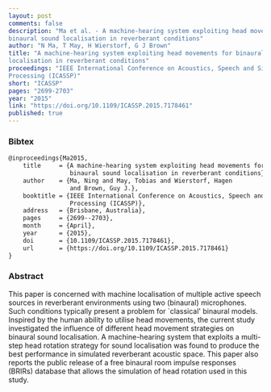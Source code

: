```yaml
---
layout: post
comments: false
description: "Ma et al. - A machine-hearing system exploiting head movements for
binaural sound localisation in reverberant conditions"
author: "N Ma, T May, H Wierstorf, G J Brown"
title: "A machine-hearing system exploiting head movements for binaural sound
localisation in reverberant conditions"
proceedings: "IEEE International Conference on Acoustics, Speech and Signal
Processing (ICASSP)"
short: "ICASSP"
pages: "2699-2703"
year: "2015"
link: "https://doi.org/10.1109/ICASSP.2015.7178461"
published: true
---
```


### Bibtex

```latex
@inproceedings{Ma2015,
    title     = {A machine-hearing system exploiting head movements for
                 binaural sound localisation in reverberant conditions},
    author    = {Ma, Ning and May, Tobias and Wierstorf, Hagen
                 and Brown, Guy J.},
    booktitle = {IEEE International Conference on Acoustics, Speech and Signal
                 Processing (ICASSP)},
    address   = {Brisbane, Australia},
    pages     = {2699--2703},
    month     = {April},
    year      = {2015},
    doi       = {10.1109/ICASSP.2015.7178461},
    url       = {https://doi.org/10.1109/ICASSP.2015.7178461}
}
```

### Abstract

This paper is concerned with machine localisation of multiple active speech
sources in reverberant environments using two (binaural) microphones. Such
conditions typically present a problem for `classical' binaural models. Inspired
by the human ability to utilise head movements, the current study investigated
the influence of different head movement strategies on binaural sound
localisation. A machine-hearing system that exploits a multi-step head rotation
strategy for sound localisation was found to produce the best performance in
simulated reverberant acoustic space. This paper also reports the public release
of a free binaural room impulse responses (BRIRs) database that allows the
simulation of head rotation used in this study.
